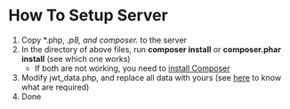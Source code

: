 # How To Setup Server

1. Copy *.php, *.p8, and composer.* to the server
2. In the directory of above files, run **composer install** or **composer.phar install** (see which one works)
   * If both are not working, you need to [install Composer](https://getcomposer.org/download/)
3. Modify jwt_data.php, and replace all data with yours (see [here](https://developer.apple.com/documentation/usernotifications/setting_up_a_remote_notification_server/establishing_a_token-based_connection_to_apns) to know what are required)
4. Done
